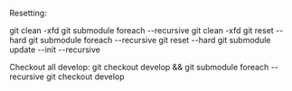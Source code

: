 Resetting:

git clean -xfd
git submodule foreach --recursive git clean -xfd
git reset --hard
git submodule foreach --recursive git reset --hard
git submodule update --init --recursive

Checkout all develop:
git checkout develop && git submodule foreach --recursive git checkout develop
